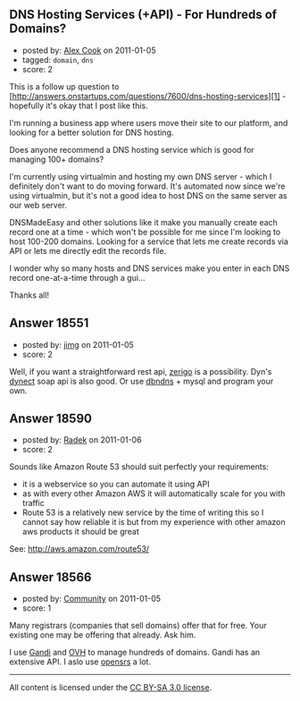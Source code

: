 ## DNS Hosting Services (+API) - For Hundreds of Domains?

- posted by: [Alex Cook](https://stackexchange.com/users/-1/6128-alex-cook) on 2011-01-05
- tagged: `domain`, `dns`
- score: 2

This is a follow up question to [http://answers.onstartups.com/questions/7600/dns-hosting-services][1] - hopefully it's okay that I post like this.

I'm running a business app where users move their site to our platform, and looking for a better solution for DNS hosting.

Does anyone recommend a DNS hosting service which is good for managing 100+ domains?

I'm currently using virtualmin and hosting my own DNS server - which I definitely don't want to do moving forward. It's automated now since we're using virtualmin, but it's not a good idea to host DNS on the same server as our web server.

DNSMadeEasy and other solutions like it make you manually create each record one at a time - which won't be possible for me since I'm looking to host 100-200 domains. Looking for a service that lets me create records via API or lets me directly edit the records file. 

I wonder why so many hosts and DNS services make you enter in each DNS record one-at-a-time through a gui...

Thanks all!


  [1]: http://answers.onstartups.com/questions/7600/dns-hosting-services


## Answer 18551

- posted by: [jimg](https://stackexchange.com/users/-1/2380-jimg) on 2011-01-05
- score: 2

<p>Well, if you want a straightforward rest api, <a href="http://www.zerigo.com/managed-dns" rel="nofollow">zerigo</a> is a possibility. Dyn's <a href="http://dyn.com/enterprise-dynect-platform" rel="nofollow">dynect</a> soap api is also good.  Or use <a href="http://packages.debian.org/search?keywords=dbndns" rel="nofollow">dbndns</a> + mysql and program your own.</p>



## Answer 18590

- posted by: [Radek](https://stackexchange.com/users/-1/6382-radek) on 2011-01-06
- score: 2

Sounds like Amazon Route 53 should suit perfectly your requirements:

 - it is a webservice so you can automate it using API
 - as with every other Amazon AWS it will automatically scale for you with traffic
 - Route 53 is a relatively new service by the time of writing this so I cannot say how reliable it is but from my experience with other amazon aws products it should be great

See: http://aws.amazon.com/route53/


## Answer 18566

- posted by: [Community](https://stackexchange.com/users/-1/-1-community) on 2011-01-05
- score: 1

<p>Many registrars (companies that sell domains) offer that for free. Your existing one may be offering that already. Ask him.</p>

<p>I use <a href="http://www.gandi.net" rel="nofollow">Gandi</a> and <a href="http://www.ovh.com" rel="nofollow">OVH</a> to manage hundreds of domains. Gandi has an extensive API. I aslo use <a href="http://www.opensrs.com" rel="nofollow">opensrs</a> a lot.</p>




---

All content is licensed under the [CC BY-SA 3.0 license](https://creativecommons.org/licenses/by-sa/3.0/).
